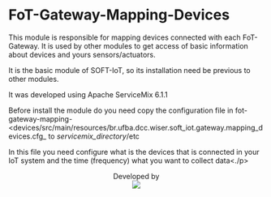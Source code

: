 # FoT-Gateway-Mapping-Devices

<p>This module is responsible for mapping devices connected with each FoT-Gateway. It is used by other modules to get access of basic information about devices and yours sensors/actuators.</p>
<p>It is the basic module of SOFT-IoT, so its installation need be previous to other modules.</p>

<p>It was developed using Apache ServiceMix 6.1.1</p>


Before install the module do you need copy the configuration file in fot-gateway-mapping-<devices/src/main/resources/br.ufba.dcc.wiser.soft_iot.gateway.mapping_devices.cfg_ to _servicemix_directory_/etc

<p>In this file you need configure what is the devices that is connected in your IoT system and the time (frequency) what you want to collect data<./p>

<p align="center">
	Developed by </br>
  <img src="https://wiki.dcc.ufba.br/pub/SmartUFBA/ProjectLogo/wiserufbalogo.jpg"/>
</p>


